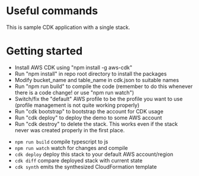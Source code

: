# Useful commands

This is sample CDK application with a single stack.

# Getting started

- Install AWS CDK using "npm install -g aws-cdk"
- Run "npm install" in repo root directory to install the packages
- Modify bucket_name and table_name in cdk.json to suitable names
- Run "npm run build" to compile the code (remember to do this whenever there is a code change! or use "npm run watch")
- Switch/fix the "default" AWS profile to be the profile you want to use (profile management is not quite working properly)
- Run "cdk bootstrap" to bootstrap the account for CDK usage
- Run "cdk deploy" to deploy the demo to some AWS account
- Run "cdk destroy" to delete the stack. This works even if the stack never was created properly in the first place.


 * `npm run build`   compile typescript to js
 * `npm run watch`   watch for changes and compile
 * `cdk deploy`      deploy this stack to your default AWS account/region
 * `cdk diff`        compare deployed stack with current state
 * `cdk synth`       emits the synthesized CloudFormation template

